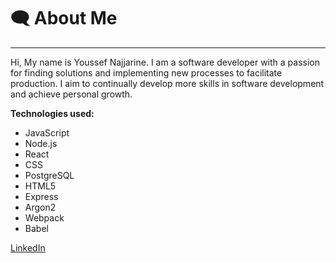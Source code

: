 # :left_speech_bubble:   About Me
___________________________________________________________________________________________________________________________________________________________________________________
Hi, My name is Youssef Najjarine. I am a software developer with a passion for finding solutions and implementing new processes to facilitate production. I aim to continually develop more skills in software development and achieve personal growth.

**Technologies used:**

- JavaScript 
- Node.js 
- React 
- CSS
- PostgreSQL
- HTML5
- Express
- Argon2
- Webpack
- Babel

[LinkedIn](https://www.linkedin.com/in/youssefnajjarine/)
